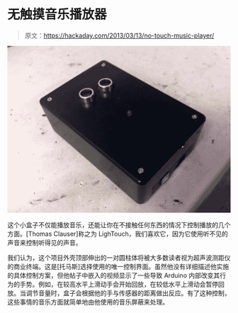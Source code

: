 # 无触摸音乐播放器

> 原文：<https://hackaday.com/2013/03/13/no-touch-music-player/>

![no-touch-mp3-player](img/13fdcbe002698ce1a0c176b45552aa98.png)

这个小盒子不仅能播放音乐，还能让你在不接触任何东西的情况下控制播放的几个方面。[Thomas Clauser]称之为 LighTouch，我们喜欢它，因为它使用听不见的声音来控制听得见的声音。

我们认为，这个项目外壳顶部伸出的一对圆柱体将被大多数读者视为超声波测距仪的商业终端。这是[托马斯]选择使用的唯一控制界面。虽然他没有详细描述他实施的具体控制方案，但他帖子中嵌入的视频显示了一些导致 Arduino 内部改变其行为的手势。例如，在较高水平上滑动手会开始回放，在较低水平上滑动会暂停回放。当调节音量时，盒子会根据他的手与传感器的距离做出反应。有了这种控制，这些事情的音乐方面就简单地由他使用的音乐屏蔽来处理。